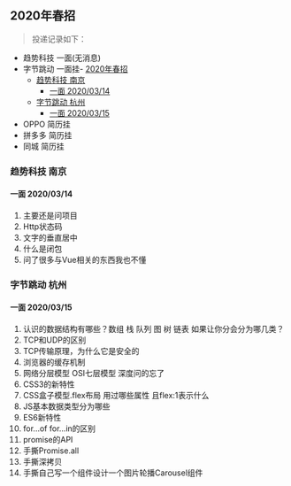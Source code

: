 ## 2020年春招

> 投递记录如下：

- 趋势科技 一面(无消息)
- 字节跳动 一面挂- [2020年春招](#2020年春招)
  - [趋势科技 南京](#趋势科技-南京)
    - [一面 2020/03/14](#一面-20200314)
  - [字节跳动 杭州](#字节跳动-杭州)
    - [一面 2020/03/15](#一面-20200315)
- OPPO 简历挂
- 拼多多 简历挂
- 同城 简历挂

### 趋势科技 南京

#### 一面 2020/03/14

1. 主要还是问项目
2. Http状态码
3. 文字的垂直居中
4. 什么是闭包
5. 问了很多与Vue相关的东西我也不懂

### 字节跳动 杭州

#### 一面 2020/03/15

1. 认识的数据结构有哪些？数组 栈 队列 图 树 链表 如果让你分会分为哪几类？
2. TCP和UDP的区别
3. TCP传输原理，为什么它是安全的
4. 浏览器的缓存机制
5. 网络分层模型 OSI七层模型 深度问的忘了
6. CSS3的新特性
7. CSS盒子模型.flex布局 用过哪些属性 且flex:1表示什么
8. JS基本数据类型分为哪些
9. ES6新特性
10. for...of for...in的区别
11. promise的API
12. 手撕Promise.all
13. 手撕深拷贝
14. 手撕自己写一个组件设计一个图片轮播Carousel组件